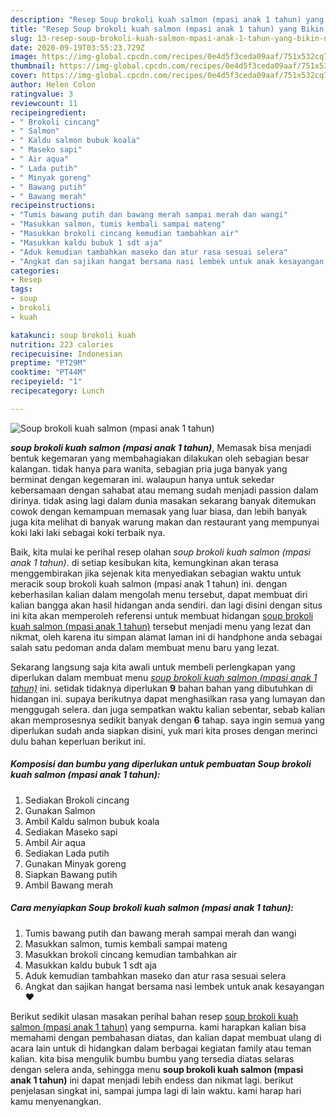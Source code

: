 ```yaml
---
description: "Resep Soup brokoli kuah salmon (mpasi anak 1 tahun) yang Bikin Ngiler"
title: "Resep Soup brokoli kuah salmon (mpasi anak 1 tahun) yang Bikin Ngiler"
slug: 13-resep-soup-brokoli-kuah-salmon-mpasi-anak-1-tahun-yang-bikin-ngiler
date: 2020-09-19T03:55:23.729Z
image: https://img-global.cpcdn.com/recipes/0e4d5f3ceda09aaf/751x532cq70/soup-brokoli-kuah-salmon-mpasi-anak-1-tahun-foto-resep-utama.jpg
thumbnail: https://img-global.cpcdn.com/recipes/0e4d5f3ceda09aaf/751x532cq70/soup-brokoli-kuah-salmon-mpasi-anak-1-tahun-foto-resep-utama.jpg
cover: https://img-global.cpcdn.com/recipes/0e4d5f3ceda09aaf/751x532cq70/soup-brokoli-kuah-salmon-mpasi-anak-1-tahun-foto-resep-utama.jpg
author: Helen Colon
ratingvalue: 3
reviewcount: 11
recipeingredient:
- " Brokoli cincang"
- " Salmon"
- " Kaldu salmon bubuk koala"
- " Maseko sapi"
- " Air aqua"
- " Lada putih"
- " Minyak goreng"
- " Bawang putih"
- " Bawang merah"
recipeinstructions:
- "Tumis bawang putih dan bawang merah sampai merah dan wangi"
- "Masukkan salmon, tumis kembali sampai mateng"
- "Masukkan brokoli cincang kemudian tambahkan air"
- "Masukkan kaldu bubuk 1 sdt aja"
- "Aduk kemudian tambahkan maseko dan atur rasa sesuai selera"
- "Angkat dan sajikan hangat bersama nasi lembek untuk anak kesayangan ❤️"
categories:
- Resep
tags:
- soup
- brokoli
- kuah

katakunci: soup brokoli kuah 
nutrition: 223 calories
recipecuisine: Indonesian
preptime: "PT29M"
cooktime: "PT44M"
recipeyield: "1"
recipecategory: Lunch

---
```



![Soup brokoli kuah salmon (mpasi anak 1 tahun)](https://img-global.cpcdn.com/recipes/0e4d5f3ceda09aaf/751x532cq70/soup-brokoli-kuah-salmon-mpasi-anak-1-tahun-foto-resep-utama.jpg)

<b><i>soup brokoli kuah salmon (mpasi anak 1 tahun)</i></b>, Memasak bisa menjadi bentuk kegemaran yang membahagiakan dilakukan oleh sebagian besar kalangan. tidak hanya para wanita, sebagian pria juga banyak yang berminat dengan kegemaran ini. walaupun hanya untuk sekedar kebersamaan dengan sahabat atau memang sudah menjadi passion dalam dirinya. tidak asing lagi dalam dunia masakan sekarang banyak ditemukan cowok dengan kemampuan memasak yang luar biasa, dan lebih banyak juga kita melihat di banyak warung makan dan restaurant yang mempunyai koki laki laki sebagai koki terbaik nya.

Baik, kita mulai ke perihal resep olahan <i>soup brokoli kuah salmon (mpasi anak 1 tahun)</i>. di setiap kesibukan kita, kemungkinan akan terasa menggembirakan jika sejenak kita menyediakan sebagian waktu untuk meracik soup brokoli kuah salmon (mpasi anak 1 tahun) ini. dengan keberhasilan kalian dalam mengolah menu tersebut, dapat membuat diri kalian bangga akan hasil hidangan anda sendiri. dan lagi disini dengan situs ini kita akan memperoleh referensi untuk membuat hidangan <u>soup brokoli kuah salmon (mpasi anak 1 tahun)</u> tersebut menjadi menu yang lezat dan nikmat, oleh karena itu simpan alamat laman ini di handphone anda sebagai salah satu pedoman anda dalam membuat menu baru yang lezat.




Sekarang langsung saja kita awali untuk membeli perlengkapan yang diperlukan dalam membuat menu <u><i>soup brokoli kuah salmon (mpasi anak 1 tahun)</i></u> ini. setidak tidaknya diperlukan <b>9</b> bahan bahan yang dibutuhkan di hidangan ini. supaya berikutnya dapat menghasilkan rasa yang lumayan dan menggugah selera. dan juga sempatkan waktu kalian sebentar, sebab kalian akan memprosesnya sedikit banyak dengan <b>6</b> tahap. saya ingin semua yang diperlukan sudah anda siapkan disini, yuk mari kita proses dengan merinci dulu bahan keperluan berikut ini.

<!--inarticleads1-->

##### Komposisi dan bumbu yang diperlukan untuk pembuatan Soup brokoli kuah salmon (mpasi anak 1 tahun):

1. Sediakan  Brokoli cincang
1. Gunakan  Salmon
1. Ambil  Kaldu salmon bubuk koala
1. Sediakan  Maseko sapi
1. Ambil  Air aqua
1. Sediakan  Lada putih
1. Gunakan  Minyak goreng
1. Siapkan  Bawang putih
1. Ambil  Bawang merah




<!--inarticleads2-->

##### Cara menyiapkan Soup brokoli kuah salmon (mpasi anak 1 tahun):

1. Tumis bawang putih dan bawang merah sampai merah dan wangi
1. Masukkan salmon, tumis kembali sampai mateng
1. Masukkan brokoli cincang kemudian tambahkan air
1. Masukkan kaldu bubuk 1 sdt aja
1. Aduk kemudian tambahkan maseko dan atur rasa sesuai selera
1. Angkat dan sajikan hangat bersama nasi lembek untuk anak kesayangan ❤️




Berikut sedikit ulasan masakan perihal bahan resep <u>soup brokoli kuah salmon (mpasi anak 1 tahun)</u> yang sempurna. kami harapkan kalian bisa memahami dengan pembahasan diatas, dan kalian dapat membuat ulang di acara lain untuk di hidangkan dalam berbagai kegiatan family atau teman kalian. kita bisa mengulik bumbu bumbu yang tersedia diatas selaras dengan selera anda, sehingga menu <b>soup brokoli kuah salmon (mpasi anak 1 tahun)</b> ini dapat menjadi lebih endess dan nikmat lagi. berikut penjelasan singkat ini, sampai jumpa lagi di lain waktu. kami harap hari kamu menyenangkan.
